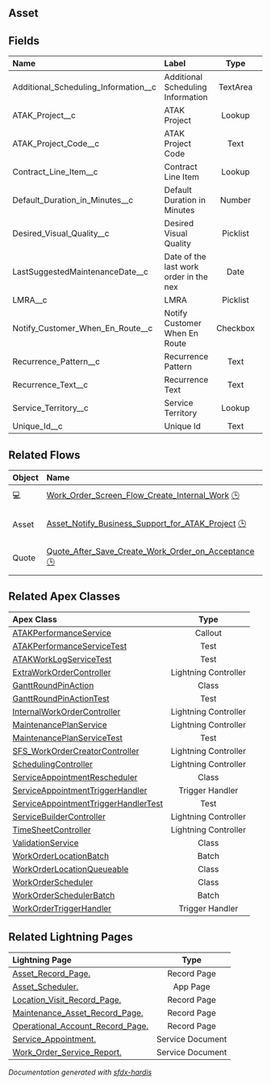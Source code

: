 ## Asset

<!-- Object description -->

## Fields

| Name      | Label | Type | Description |
| :-------- | :---- | :--: | :---------- | 
| Additional_Scheduling_Information__c | Additional Scheduling Information | TextArea | <!-- --> |
| ATAK_Project__c | ATAK Project | Lookup | <!-- --> |
| ATAK_Project_Code__c | ATAK Project Code | Text | <!-- --> |
| Contract_Line_Item__c | Contract Line Item | Lookup | <!-- --> |
| Default_Duration_in_Minutes__c | Default Duration in Minutes | Number | <!-- --> |
| Desired_Visual_Quality__c | Desired Visual Quality | Picklist | <!-- --> |
| LastSuggestedMaintenanceDate__c | Date of the last work order in the nex | Date | <!-- --> |
| LMRA__c | LMRA | Picklist | <!-- --> |
| Notify_Customer_When_En_Route__c | Notify Customer When En Route | Checkbox | <!-- --> |
| Recurrence_Pattern__c | Recurrence Pattern | Text | <!-- --> |
| Recurrence_Text__c | Recurrence Text | Text | <!-- --> |
| Service_Territory__c | Service Territory | Lookup | <!-- --> |
| Unique_Id__c | Unique Id | Text | <!-- --> |


## Related Flows

| Object | Name      | Type | Description |
| :----  | :-------- | :--: | :---------- | 
| 💻 | [Work_Order_Screen_Flow_Create_Internal_Work](../flows/Work_Order_Screen_Flow_Create_Internal_Work.md) [🕒](../flows/Work_Order_Screen_Flow_Create_Internal_Work-history.md) |  Screen Flow | <!-- --> |
| Asset | [Asset_Notify_Business_Support_for_ATAK_Project](../flows/Asset_Notify_Business_Support_for_ATAK_Project.md) [🕒](../flows/Asset_Notify_Business_Support_for_ATAK_Project-history.md) |  Record After Save | <!-- --> |
| Quote | [Quote_After_Save_Create_Work_Order_on_Acceptance](../flows/Quote_After_Save_Create_Work_Order_on_Acceptance.md) [🕒](../flows/Quote_After_Save_Create_Work_Order_on_Acceptance-history.md) |  Record After Save | <!-- --> |


## Related Apex Classes

| Apex Class | Type |
| :----      | :--: | 
| [ATAKPerformanceService](../apex/ATAKPerformanceService.md) | Callout |
| [ATAKPerformanceServiceTest](../apex/ATAKPerformanceServiceTest.md) | Test |
| [ATAKWorkLogServiceTest](../apex/ATAKWorkLogServiceTest.md) | Test |
| [ExtraWorkOrderController](../apex/ExtraWorkOrderController.md) | Lightning Controller |
| [GanttRoundPinAction](../apex/GanttRoundPinAction.md) | Class |
| [GanttRoundPinActionTest](../apex/GanttRoundPinActionTest.md) | Test |
| [InternalWorkOrderController](../apex/InternalWorkOrderController.md) | Lightning Controller |
| [MaintenancePlanService](../apex/MaintenancePlanService.md) | Lightning Controller |
| [MaintenancePlanServiceTest](../apex/MaintenancePlanServiceTest.md) | Test |
| [SFS_WorkOrderCreatorController](../apex/SFS_WorkOrderCreatorController.md) | Lightning Controller |
| [SchedulingController](../apex/SchedulingController.md) | Lightning Controller |
| [ServiceAppointmentRescheduler](../apex/ServiceAppointmentRescheduler.md) | Class |
| [ServiceAppointmentTriggerHandler](../apex/ServiceAppointmentTriggerHandler.md) | Trigger Handler |
| [ServiceAppointmentTriggerHandlerTest](../apex/ServiceAppointmentTriggerHandlerTest.md) | Test |
| [ServiceBuilderController](../apex/ServiceBuilderController.md) | Lightning Controller |
| [TimeSheetController](../apex/TimeSheetController.md) | Lightning Controller |
| [ValidationService](../apex/ValidationService.md) | Class |
| [WorkOrderLocationBatch](../apex/WorkOrderLocationBatch.md) | Batch |
| [WorkOrderLocationQueueable](../apex/WorkOrderLocationQueueable.md) | Class |
| [WorkOrderScheduler](../apex/WorkOrderScheduler.md) | Class |
| [WorkOrderSchedulerBatch](../apex/WorkOrderSchedulerBatch.md) | Batch |
| [WorkOrderTriggerHandler](../apex/WorkOrderTriggerHandler.md) | Trigger Handler |


## Related Lightning Pages

| Lightning Page | Type |
| :----      | :--: | 
| [Asset_Record_Page.](../pages/Asset_Record_Page..md) |  Record Page |
| [Asset_Scheduler.](../pages/Asset_Scheduler..md) |  App Page |
| [Location_Visit_Record_Page.](../pages/Location_Visit_Record_Page..md) |  Record Page |
| [Maintenance_Asset_Record_Page.](../pages/Maintenance_Asset_Record_Page..md) |  Record Page |
| [Operational_Account_Record_Page.](../pages/Operational_Account_Record_Page..md) |  Record Page |
| [Service_Appointment.](../pages/Service_Appointment..md) |  Service Document |
| [Work_Order_Service_Report.](../pages/Work_Order_Service_Report..md) |  Service Document |


_Documentation generated with [sfdx-hardis](https://sfdx-hardis.cloudity.com)_
